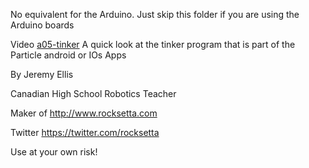 
No equivalent for the Arduino. Just skip this folder if you are using the Arduino boards


Video [a05-tinker](https://youtu.be/o0E6YIIJ4_Y?list=PL57Dnr1H_egsL0r4RXPA4PY2yZhOJk5Nr&t=5s) A quick look at the tinker program that is part of the Particle android or IOs Apps





By Jeremy Ellis

Canadian High School Robotics Teacher

Maker of http://www.rocksetta.com

Twitter https://twitter.com/rocksetta

Use at your own risk!